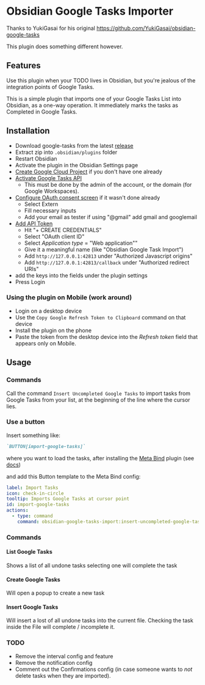 # Obsidian Google Tasks Importer

Thanks to YukiGasai for his original https://github.com/YukiGasai/obsidian-google-tasks

This plugin does something different however.

## Features

Use this plugin when your TODO lives in Obsidian, but you're jealous of the integration points of Google Tasks.

This is a simple plugin that imports one of your Google Tasks List into Obsidian, as a one-way operation.
It immediately marks the tasks as Completed in Google Tasks.

## Installation

- Download google-tasks from the latest [release](https://github.com/abourget/obsidian-google-tasks-import/releases/)
- Extract zip into `.obsidian/plugins` folder
- Restart Obsidian
- Activate the plugin in the Obsidian Settings page
- [Create Google Cloud Project](https://console.cloud.google.com/projectcreate?) if you don't have one already
- [Activate Google Tasks API](https://console.cloud.google.com/marketplace/product/google/tasks.googleapis.com?q=search&referrer=search&project=iron-core-327018)
  - This must be done by the admin of the account, or the domain (for Google Workspaces).
- [Configure OAuth consent screen](https://console.cloud.google.com/apis/credentials/consent?) if it wasn't done already
  - Select Extern
  - Fill necessary inputs
  - Add your email as tester if using "@gmail" add gmail and googlemail
- [Add API Token](https://console.cloud.google.com/apis/credentials)
  - Hit "+ CREATE CREDENTIALS"
  - Select "OAuth client ID"
  - Select _Application type_ = "Web application""
  - Give it a meaningful name (like "Obsidian Google Task Import")
  - Add `http://127.0.0.1:42813` under "Authorized Javascript origins"
  - Add `http://127.0.0.1:42813/callback` under "Authorized redirect URIs"
- add the keys into the fields under the plugin settings
- Press Login

### Using the plugin on Mobile (work around)

- Login on a desktop device
- Use the `Copy Google Refresh Token to Clipboard` command on that device
- Install the plugin on the phone
- Paste the token from the desktop device into the _Refresh token_ field that appears only on Mobile.

## Usage

### Commands

Call the command `Insert Uncompleted Google Tasks` to import tasks from Google Tasks from your list, at the beginning of the line where the cursor lies.

### Use a button

Insert something like:

```markdown
`BUTTON[import-google-tasks]`
```

where you want to load the tasks, after installing the [Meta Bind](https://obsidian.md/plugins?id=obsidian-meta-bind-plugin) plugin (see [docs](https://www.moritzjung.dev/obsidian-meta-bind-plugin-docs/guides/buttons/))

and add this Button template to the Meta Bind config:

```yaml
label: Import Tasks
icon: check-in-circle
tooltip: Imports Google Tasks at cursor point
id: import-google-tasks
actions:
  - type: command
    command: obsidian-google-tasks-import:insert-uncompleted-google-tasks
```

### Commands

#### List Google Tasks

Shows a list of all undone tasks selecting one will complete the task

#### Create Google Tasks

Will open a popup to create a new task

#### Insert Google Tasks

Will insert a lost of all undone tasks into the current file. Checking the task inside the File will complete / incomplete it.

### TODO

- Remove the interval config and feature
- Remove the notification config
- Comment out the Confirmations config (in case someone wants to _not_ delete tasks when they are imported).